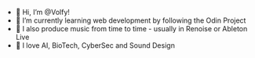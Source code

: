 - 👋 Hi, I’m @Volfy!
- 🌱 I’m currently learning web development by following the Odin Project
- 🎼 I also produce music from time to time - usually in Renoise or Ableton Live
- 💭 I love AI, BioTech, CyberSec and Sound Design

<!---
Volfy/Volfy is a ✨ special ✨ repository because its `README.md` (this file) appears on your GitHub profile.
You can click the Preview link to take a look at your changes.
--->
